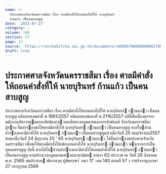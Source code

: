 ```yaml
---
name: >-
  ประกาศศาลจังหวัดนครราชสีมา เรื่อง ศาลมีคำสั่งให้ถอนคำสั่งที่ให้ นายบุรินทร์
  ก้านแก้ว เป็นคนสาบสูญ
date: '2023-07-27'
category: ง
volume: 140
section: 57
page: 17
source: 'https://ratchakitcha.soc.go.th/documents/140D057N0000000001700.pdf'
draft: true
---
```


# ประกาศศาลจังหวัดนครราชสีมา เรื่อง ศาลมีคำสั่งให้ถอนคำสั่งที่ให้ นายบุรินทร์ ก้านแก้ว เป็นคนสาบสูญ

ประกาศศาลจังหวัดนครราชสีมา เรื่อง ศาลมีคําสั่งให้ถอนคําสั่งที่ให้ นายบุรินทร กานแกว เป็นคนสาบสูญ คดีหมายเลขดําที่ พ 1861/2557 คดีหมายเลขแดงที่ พ 2116/2557 คดีนี้สืบเนื่องมาจาก พนักงานอัยการคุมครองสิทธิและชวยเหลือทางกฎหมายและการบังคับคดี จังหวัดนครราชสีมา ผู้รอง ยื่นคํารองขอให้ศาลมีคําสั่งให้ นายบุรินทร กานแกว เป็นคนสาบสูญ ศาลไตสวนคํารองและมีคําสั่งให้ นายบุรินทร กานแกว เป็นคนสาบสูญแล้วเมื่อวันที่ 25 พฤศจิกายน2557 ต่อมาเมื่อวันที่ 24 มิถุนายน 25 ' 65 นายบุรินทร กานแกว ได้ยื่นคํารองขอต่อศาลจังหวัดนครราชสีมา เพื่อขอให้ศาลมีคําสั่งให้เพิกถอนคําสั่งให้ นายบุรินทร กานแกว พนจากการเป็นบุคคลสาบสูญ บัดนี้ ศาลได้ไตสวนคํารองและมีคําสั่งให้ถอนคําสั่งที่ให้ นายบุรินทร กานแกว เป็นคนสาบสูญ ตามประมวลกฎหมายแพงและพาณิชย มาตรา 63 ประกาศ ณ วันที่ 26 สิงหาคม พ.ศ. 2565 สมประสงค พัตจาลจุล ผู้พิพากษา ้ หนา 17 ่ เลม 140 ตอนที่ 57 ง ราชกิจจานุเบกษา 27 กรกฎาคม 2566
